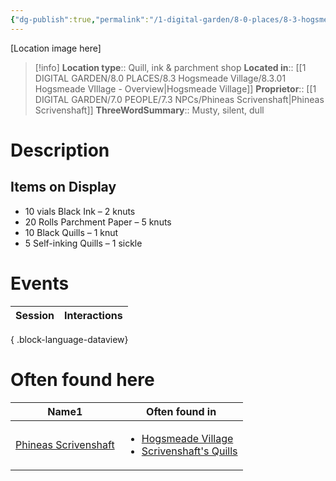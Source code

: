 ```yaml
---
{"dg-publish":true,"permalink":"/1-digital-garden/8-0-places/8-3-hogsmeade-village/8-3-15-scrivenshaft-s-quills/","tags":["#place","#hogsmeade","#shop"]}
---
```


[Location image here]
>[!info]
>**Location type**::  Quill, ink & parchment shop
>**Located in**:: [[1 DIGITAL GARDEN/8.0 PLACES/8.3 Hogsmeade Village/8.3.01 Hogsmeade VIllage - Overview\|Hogsmeade Village]]
>**Proprietor**:: [[1 DIGITAL GARDEN/7.0 PEOPLE/7.3 NPCs/Phineas Scrivenshaft\|Phineas Scrivenshaft]]
>**ThreeWordSummary**:: Musty, silent, dull 

# Description


## Items on Display

- 10 vials Black Ink – 2 knuts
- 20 Rolls Parchment Paper – 5 knuts
- 10 Black Quills – 1 knut
- 5 Self-inking Quills – 1 sickle

# Events

| Session | Interactions |
| ------- | ------------ |

{ .block-language-dataview}

# Often found here

<div><table class="dataview table-view-table"><thead class="table-view-thead"><tr class="table-view-tr-header"><th class="table-view-th"><span>Name</span><span class="dataview small-text">1</span></th><th class="table-view-th"><span>Often found in</span></th></tr></thead><tbody class="table-view-tbody"><tr><td><span><a data-tooltip-position="top" aria-label="1 DIGITAL GARDEN/7.0 PEOPLE/7.3 NPCs/Phineas Scrivenshaft.md" data-href="1 DIGITAL GARDEN/7.0 PEOPLE/7.3 NPCs/Phineas Scrivenshaft.md" href="1 DIGITAL GARDEN/7.0 PEOPLE/7.3 NPCs/Phineas Scrivenshaft.md" class="internal-link" target="_blank" rel="noopener nofollow">Phineas Scrivenshaft</a></span></td><td><ul class="dataview dataview-ul dataview-result-list-ul"><li class="dataview-result-list-li"><span><a data-tooltip-position="top" aria-label="1 DIGITAL GARDEN/8.0 PLACES/8.3 Hogsmeade Village/8.3.01 Hogsmeade VIllage - Overview.md" data-href="1 DIGITAL GARDEN/8.0 PLACES/8.3 Hogsmeade Village/8.3.01 Hogsmeade VIllage - Overview.md" href="1 DIGITAL GARDEN/8.0 PLACES/8.3 Hogsmeade Village/8.3.01 Hogsmeade VIllage - Overview.md" class="internal-link" target="_blank" rel="noopener nofollow">Hogsmeade Village</a></span></li><li class="dataview-result-list-li"><span><a data-tooltip-position="top" aria-label="1 DIGITAL GARDEN/8.0 PLACES/8.3 Hogsmeade Village/8.3.15 Scrivenshaft's Quills.md" data-href="1 DIGITAL GARDEN/8.0 PLACES/8.3 Hogsmeade Village/8.3.15 Scrivenshaft's Quills.md" href="1 DIGITAL GARDEN/8.0 PLACES/8.3 Hogsmeade Village/8.3.15 Scrivenshaft's Quills.md" class="internal-link" target="_blank" rel="noopener nofollow">Scrivenshaft's Quills</a></span></li></ul></td></tr></tbody></table></div>